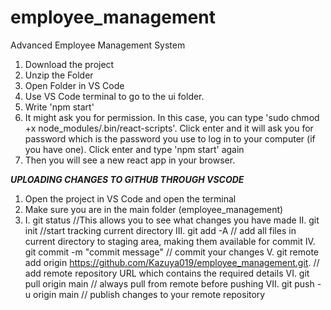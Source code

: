 # employee_management
Advanced Employee Management System

1. Download the project
2. Unzip the Folder
3. Open Folder in VS Code
4. Use VS Code terminal to go to the ui folder.
5. Write 'npm start'
6. It might ask you for permission. In this case, you can type 'sudo chmod +x node_modules/.bin/react-scripts'. Click enter and it will ask you for password which is the password you use to log in to your computer (if you have one). Click enter and type 'npm start' again
7. Then you will see a new react app in your browser.



*****UPLOADING CHANGES TO GITHUB THROUGH VSCODE*****
1. Open the project in VS Code and open the terminal
2. Make sure you are in the main folder (employee_management)
3. I.   git status //This allows you to see what changes you have made
   II.  git init   //start tracking current directory 
   III. git add -A // add all files in current directory to staging area, making them available for commit
   IV.  git commit -m "commit message"  // commit your changes
   V.   git remote add origin https://github.com/Kazuya019/employee_management.git.  // add remote repository URL which contains the required details
   VI.  git pull origin main // always pull from remote before pushing
   VII. git push -u origin main // publish changes to your remote repository 
